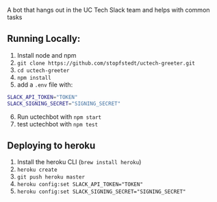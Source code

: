 A bot that hangs out in the UC Tech Slack team and helps with common tasks

## Running Locally:

1. Install node and npm
2. `git clone https://github.com/stopfstedt/uctech-greeter.git`
3. `cd uctech-greeter`
4. `npm install`
5. add a `.env` file with:
```bash
SLACK_API_TOKEN="TOKEN"
SLACK_SIGNING_SECRET="SIGNING_SECRET"
```
6. Run uctechbot with `npm start`
7. test uctechbot with `npm test`


## Deploying to heroku
1. Install the heroku CLI (`brew install heroku`)
2. `heroku create`
3. `git push heroku master`
4. `heroku config:set SLACK_API_TOKEN="TOKEN"`
5. `heroku config:set SLACK_SIGNING_SECRET="SIGNING_SECRET"`
